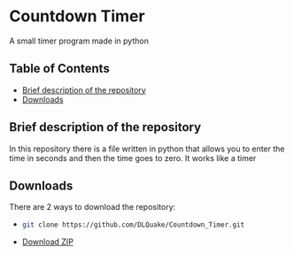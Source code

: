 # Countdown Timer
A small timer program made in python

## Table of Contents
 * [Brief description of the repository](#brief-description-of-the-repository)
 * [Downloads](#downloads)

## Brief description of the repository
In this repository there is a file written in python that allows you to enter the time in seconds and then the time goes to zero. It works like a timer

## Downloads
There are 2 ways to download the repository:

* ```bash
  git clone https://github.com/DLQuake/Countdown_Timer.git
  ```
* [Download ZIP](https://github.com/DLQuake/Countdown_Timer/archive/refs/heads/main.zip)
